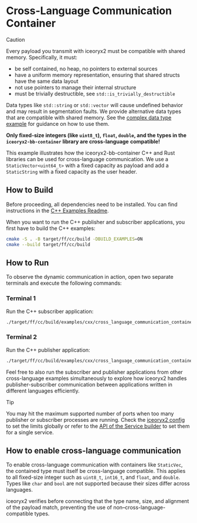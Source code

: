# Cross-Language Communication Container

> [!CAUTION]
> Every payload you transmit with iceoryx2 must be compatible with shared
> memory. Specifically, it must:
>
> * be self contained, no heap, no pointers to external sources
> * have a uniform memory representation, ensuring that shared structs have the
>     same data layout
> * not use pointers to manage their internal structure
> * must be trivially destructible, see `std::is_trivially_destructible`
>
> Data types like `std::string` or `std::vector` will cause undefined behavior
> and may result in segmentation faults. We provide alternative data types
> that are compatible with shared memory. See the
> [complex data type example](../complex_data_types) for guidance on how to
> use them.
>
> **Only fixed-size integers (like `uint8_t`), `float`, `double`, and the**
> **types in the `iceoryx2-bb-container` library are cross-language**
> **compatible!**

This example illustrates how the iceoryx2-bb-container C++ and Rust libraries
can be used for cross-language communication. We use a `StaticVector<uint64_t>`
with a fixed capacity as payload and add a `StaticString` with a fixed capacity
as the user header.

## How to Build

Before proceeding, all dependencies need to be installed. You can find
instructions in the [C++ Examples Readme](../README.md).

When you want to run the C++ publisher and subscriber applications, you first
have to build the C++ examples:

```sh
cmake -S . -B target/ff/cc/build -DBUILD_EXAMPLES=ON
cmake --build target/ff/cc/build
```

## How to Run

To observe the dynamic communication in action, open two separate terminals and
execute the following commands:

### Terminal 1

Run the C++ subscriber application:

```sh
./target/ff/cc/build/examples/cxx/cross_language_communication_container/example_cxx_cross_language_communication_container_subscriber
```

### Terminal 2

Run the C++ publisher application:

```sh
./target/ff/cc/build/examples/cxx/cross_language_communication_container/example_cxx_cross_language_communication_container_publisher
```

Feel free to also run the subscriber and publisher applications from other
cross-language examples simultaneously to explore how iceoryx2 handles
publisher-subscriber communication between applications written in different
languages efficiently.

> [!TIP]
> You may hit the maximum supported number of ports when too many publisher or
> subscriber processes are running. Check the [iceoryx2 config](../../../config)
> to set the limits globally or refer to the
> [API of the Service builder](https://docs.rs/iceoryx2/latest/iceoryx2/service/index.html)
> to set them for a single service.

## How to enable cross-language communication

To enable cross-language communication with containers like `StaticVec`, the
contained type must itself be cross-language compatible. This applies to all
fixed-size integer such as `uint8_t`, `int16_t`, and `float`, and `double`.
Types like `char` and `bool` are not supported because their sizes differ across
languages.

iceoryx2 verifies before connecting that the type name, size, and alignment of
the payload match, preventing the use of non–cross-language-compatible types.
